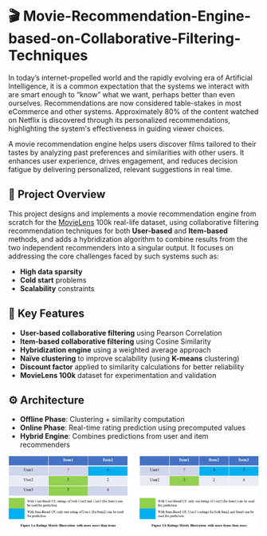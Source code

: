 # 🎬 Movie-Recommendation-Engine-based-on-Collaborative-Filtering-Techniques
In today’s internet-propelled world and the rapidly evolving era of Artificial Intelligence, it is a common expectation that the systems we interact with are smart enough to “know” what we want, perhaps better than even ourselves. Recommendations are now considered table-stakes in most eCommerce and other systems. Approximately 80% of the content watched on Netflix is discovered through its personalized recommendations, highlighting the system's effectiveness in guiding viewer choices. 

A movie recommendation engine helps users discover films tailored to their tastes by analyzing past preferences and similarities with other users. It enhances user experience, drives engagement, and reduces decision fatigue by delivering personalized, relevant suggestions in real time.

## 📌 Project Overview
This project designs and implements a movie recommendation engine from scratch for the [MovieLens](https://grouplens.org/datasets/movielens/) 100k real-life dataset, using collaborative filtering recommendation techniques for both **User-based** and **Item-based** methods, and adds a hybridization algorithm to combine results from the two independent recommenders into a singular output. It focuses on addressing the core challenges faced by such systems such as:

- **High data sparsity**
- **Cold start** problems
- **Scalability** constraints

## 🧠 Key Features

- **User-based collaborative filtering** using Pearson Correlation
- **Item-based collaborative filtering** using Cosine Similarity
- **Hybridization engine** using a weighted average approach
- **Naïve clustering** to improve scalability (using **K-means** clustering)
- **Discount factor** applied to similarity calculations for better reliability
- **MovieLens 100k** dataset for experimentation and validation

## ⚙️ Architecture

- **Offline Phase**: Clustering + similarity computation
- **Online Phase**: Real-time rating prediction using precomputed values
- **Hybrid Engine**: Combines predictions from user and item recommenders


![Picture 1](assets/Picture1.png)
